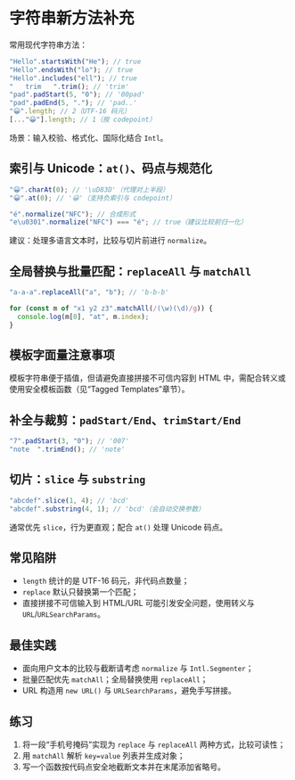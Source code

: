 # 字符串新方法补充

常用现代字符串方法：

```javascript
"Hello".startsWith("He"); // true
"Hello".endsWith("lo"); // true
"Hello".includes("ell"); // true
"   trim   ".trim(); // 'trim'
"pad".padStart(5, "0"); // '00pad'
"pad".padEnd(5, "."); // 'pad..'
"😀".length; // 2（UTF-16 码元）
[..."😀"].length; // 1（按 codepoint）
```

场景：输入校验、格式化、国际化结合 `Intl`。

## 索引与 Unicode：`at()`、码点与规范化

```javascript
"😀".charAt(0); // '\uD83D'（代理对上半段）
"😀".at(0); // '😀'（支持负索引与 codepoint）

"é".normalize("NFC"); // 合成形式
"e\u0301".normalize("NFC") === "é"; // true（建议比较前归一化）
```

建议：处理多语言文本时，比较与切片前进行 `normalize`。

## 全局替换与批量匹配：`replaceAll` 与 `matchAll`

```javascript
"a-a-a".replaceAll("a", "b"); // 'b-b-b'

for (const m of "x1 y2 z3".matchAll(/(\w)(\d)/g)) {
  console.log(m[0], "at", m.index);
}
```

## 模板字面量注意事项

模板字符串便于插值，但请避免直接拼接不可信内容到 HTML 中，需配合转义或使用安全模板函数（见“Tagged Templates”章节）。

## 补全与裁剪：`padStart/End`、`trimStart/End`

```javascript
"7".padStart(3, "0"); // '007'
"note  ".trimEnd(); // 'note'
```

## 切片：`slice` 与 `substring`

```javascript
"abcdef".slice(1, 4); // 'bcd'
"abcdef".substring(4, 1); // 'bcd'（会自动交换参数）
```

通常优先 `slice`，行为更直观；配合 `at()` 处理 Unicode 码点。

## 常见陷阱

- `length` 统计的是 UTF-16 码元，非代码点数量；
- `replace` 默认只替换第一个匹配；
- 直接拼接不可信输入到 HTML/URL 可能引发安全问题，使用转义与 `URL`/`URLSearchParams`。

## 最佳实践

- 面向用户文本的比较与截断请考虑 `normalize` 与 `Intl.Segmenter`；
- 批量匹配优先 `matchAll`；全局替换使用 `replaceAll`；
- URL 构造用 `new URL()` 与 `URLSearchParams`，避免手写拼接。

## 练习

1. 将一段“手机号掩码”实现为 `replace` 与 `replaceAll` 两种方式，比较可读性；
2. 用 `matchAll` 解析 `key=value` 列表并生成对象；
3. 写一个函数按代码点安全地截断文本并在末尾添加省略号。
